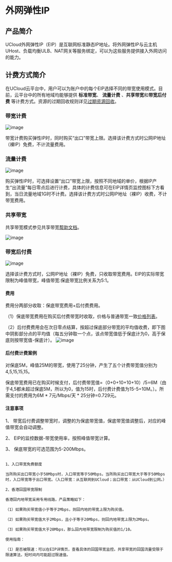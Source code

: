 # 外网弹性IP

## 产品简介

UCloud外网弹性IP（EIP）是互联网标准静态IP地址。将外网弹性IP与云主机UHost、负载均衡ULB、NAT网关等服务绑定，可以为这些服务提供接入外网访问的能力。

## 计费方式简介

在UCloud云平台中，用户可以为账户中的每个EIP选择不同的带宽使用模式。目前，云平台中的所有地域均能够提供 **标准带宽**、
**流量计费** 、**共享带宽**和**带宽后付费** 等计费方式。资源的过期回收规则详见[过期资源回收](https://docs.ucloud.cn/charge/recycle)。


### 带宽计费

![image](/images/eip1.png)

带宽计费购买弹性IP时，同时购买“出口”带宽上限。选择该计费方式时公网IP地址（裸IP）免费，不计流量费用。


### 流量计费

![image](/images/eip3.png)

购买弹性IP时，可选择设置“出口”带宽上限，按照不同地域的单价，根据IP产生“出流量”每日零点后进行计费，具体的计费信息可在EIP详情页监控图标下方看到，当日流量地域1G时不计费。选择该计费方式时公网IP地址（裸IP）收费，不计带宽费用。



### 共享带宽

共享带宽模式参见共享带宽[帮助文档](/network/unet/share_bandwidth/introduction)。

![image](/images/eip2.png)


### 带宽后付费

![image](/images/accurateeip.png)

选择该计费方式时，公网IP地址（裸IP）免费，只收取带宽费用。EIP的实际带宽限制为峰值带宽，峰值带宽:保底带宽比例关系为5:1。

#### 费用

费用分两部分收取：保底带宽费用+后付费费用。

（1）保底带宽费用在购买后付费带宽时收取，价格与普通带宽一致[价格列表](/network/unet/eip_price/accuratebandwidth)。

（2）后付费费用会在次日零点结算，按超过保底部分带宽的平均值收费，即下图中阴影部分点的平均值（每五分钟取一个点，该点带宽值低于保底计为0，高于保底则按带宽值-保底计）。
![image](/images/eippostpaid.png)


#### 后付费计费案例

对保底5M，峰值25M的带宽，使用了25分钟，产生了五个计费带宽值分别为4,5,15,15,15。

保底带宽费用已在购买时候支付，后付费带宽值=（0+0+10+10+10）/5=6M（由于4,5都未超过保底5M，所以为0，值为15时，后付费计费值为15-5=10M。）。所需支付的费用为6M * 7元/Mbps/天 * 25分钟=0.729元。

#### 注意事项

1、 带宽后付费调整带宽时，调整的为保底带宽值，保底带宽值调整后，对应的峰值带宽会自动调整。

2、 EIP的监控数据-带宽使用率，按照峰值带宽计算。

3、 保底带宽的可选范围为5-200Mbps。


```

1、入口带宽免费额度

当所购买出口带宽小于50Mbps时，入口带宽等于50Mbps。当所购买出口带宽大于等于50Mbps时，入口带宽等于出口带宽。（入口带宽：从互联网到UCloud；出口带宽：从UCloud到公网。）

2、香港回国带宽限制

香港回内地带宽采用专用线路，产品策略如下：

（1）如果购买带宽值小于等于2Mbps，则回内地的带宽上限为购买值。
  
（2）如果购买带宽值大于2Mbps，且小于等于20Mbps，则回内地带宽上限为2Mbps。
  
（3）如果购买带宽值大于20Mbps，那么回内地带宽限制为购买值的1/10。

使用指南：

（1）是否被限速：可以在EIP详情页，查看具体的回国带宽监控。共享带宽的回国流量受限于限速算法，短时间内可能超过限速值。

```



